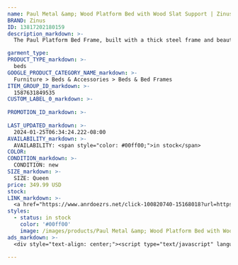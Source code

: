 ```yaml
---
name: Paul Metal &amp; Wood Platform Bed with Wood Slat Support | Zinus Queen
BRAND: Zinus
ID: 13817202180159
description_markdown: >-
  The Paul Platform Bed Frame, built with a thick steel frame and beautiful real wood headboard. With distinctive character that will instantly modernize your home, this sturdy foundation also has your mattress’s back. It’s built with wooden slats that provide rock-solid support and longevity for any mattress, so you can skip the box spring altogether. And as an added perk, its 14-inch platform means that you get over a foot of under bed clearance space to store your extra odds and ends.

garment_type:
PRODUCT_TYPE_markdown: >-
  beds
GOOGLE_PRODUCT_CATEGORY_NAME_markdown: >-
  Furniture > Beds & Accessories > Beds & Bed Frames
ITEM_GROUP_ID_markdown: >-
  1587631849535
CUSTOM_LABEL_0_markdown: >-
  
PROMOTION_ID_markdown: >-
  
LAST_UPDATED_markdown: >-
  2024-01-25T06:34:24.222-08:00
AVAILABILITY_markdown: >-
  AVAILABILITY: <span style="color: #00ff00;">in stock</span>
COLOR:
CONDITION_markdown: >-
  CONDITION: new
SIZE_markdown: >-
  SIZE: Queen
price: 349.99 USD
stock: 
LINK_markdown: >-
  <a href="https://www.anrdoezrs.net/click-100820740-15168018?url=https%3A%2F%2Fwww.zinus.com%2Fproducts%2Fpaul-metal-wood-platform-bed-with-wood-slat-support%3Fvariant%3D13817202180159" target="_blank" style="display: inline-block; padding: 10px 20px; font-size: 16px; text-align: center; text-decoration: none; cursor: pointer; border: 1px solid #3498db; color: #3498db; background-color: #fff; border-radius: 5px; transition: background-color 0.3s;">Go to Product</a>
styles:
  - status: in stock
    color: '#00ff00'
    image: /images/products/Paul Metal &amp; Wood Platform Bed with Wood Slat Support _ Zinus Queen/1587631849535_1_Paul_Metal_and_Wood_Platform_Bed_Frame.jpg
ads_markdown: >-
  <div style="text-align: center;"><script type="text/javascript" language="javascript" src="https://www.anrdoezrs.net/placeholder-52386842?target=_top&mouseover=N"></script></div>

---
```

